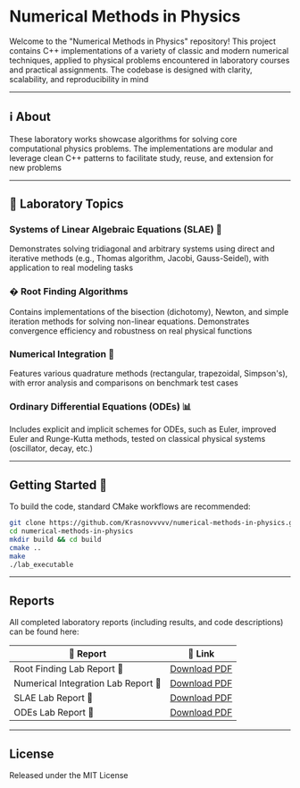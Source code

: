 # Numerical Methods in Physics

Welcome to the "Numerical Methods in Physics" repository!
This project contains C++ implementations of a variety of classic and modern numerical techniques, applied to physical problems encountered in laboratory courses and practical assignments. The codebase is designed with clarity, scalability, and reproducibility in mind

---

## ℹ️ About

These laboratory works showcase algorithms for solving core computational physics problems. The implementations are modular and leverage clean C++ patterns to facilitate study, reuse, and extension for new problems

---

## 🔬 Laboratory Topics

### Systems of Linear Algebraic Equations (SLAE) 🧮

Demonstrates solving tridiagonal and arbitrary systems using direct and iterative methods (e.g., Thomas algorithm, Jacobi, Gauss-Seidel), with application to real modeling tasks

### � Root Finding Algorithms 

Contains implementations of the bisection (dichotomy), Newton, and simple iteration methods for solving non-linear equations. Demonstrates convergence efficiency and robustness on real physical functions

### Numerical Integration 📐

Features various quadrature methods (rectangular, trapezoidal, Simpson's), with error analysis and comparisons on benchmark test cases

### Ordinary Differential Equations (ODEs) 📊

Includes explicit and implicit schemes for ODEs, such as Euler, improved Euler and Runge-Kutta methods, tested on classical physical systems (oscillator, decay, etc.)

---

## Getting Started 🚀

To build the code, standard CMake workflows are recommended:

```bash
git clone https://github.com/Krasnovvvvv/numerical-methods-in-physics.git
cd numerical-methods-in-physics
mkdir build && cd build
cmake ..
make
./lab_executable
```

---

## Reports

All completed laboratory reports (including results, and code descriptions) can be found here:

| 📝 Report                                 | 📎 Link                        |
| ----------------------------------------- | ------------------------------ |
| Root Finding Lab Report 📄                | [Download PDF](link_to_report_1) |
| Numerical Integration Lab Report 📄       | [Download PDF](link_to_report_2) |
| SLAE Lab Report 📄                        | [Download PDF](link_to_report_3) |
| ODEs Lab Report 📄                        | [Download PDF](link_to_report_5) |

---

## License

Released under the MIT License






